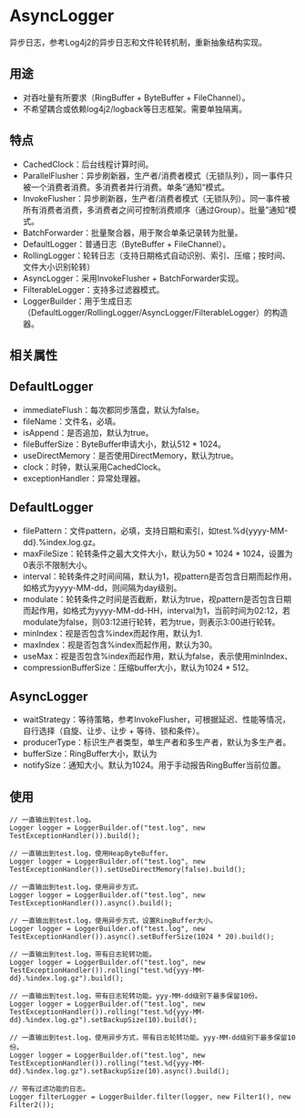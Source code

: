 # AsyncLogger #

异步日志，参考Log4j2的异步日志和文件轮转机制，重新抽象结构实现。

## 用途 ##

* 对吞吐量有所要求（RingBuffer + ByteBuffer + FileChannel）。
* 不希望耦合或依赖log4j2/logback等日志框架。需要单独隔离。

## 特点 ##

* CachedClock：后台线程计算时间。
* ParallelFlusher：异步刷新器，生产者/消费者模式（无锁队列），同一事件只被一个消费者消费。多消费者并行消费。单条”通知“模式。
* InvokeFlusher：异步刷新器，生产者/消费者模式（无锁队列）。同一事件被所有消费者消费，多消费者之间可控制消费顺序（通过Group）。批量”通知“模式。
* BatchForwarder：批量聚合器，用于聚合单条记录转为批量。
* DefaultLogger：普通日志（ByteBuffer + FileChannel）。
* RollingLogger：轮转日志（支持日期格式自动识别、索引、压缩；按时间、文件大小识别轮转）
* AsyncLogger：采用InvokeFlusher + BatchForwarder实现。
* FilterableLogger：支持多过滤器模式。
* LoggerBuilder：用于生成日志（DefaultLogger/RollingLogger/AsyncLogger/FilterableLogger）的构造器。

## 相关属性 ##

## DefaultLogger ##

* immediateFlush：每次都同步落盘，默认为false。
* fileName：文件名，必填。
* isAppend：是否追加，默认为true。
* fileBufferSize：ByteBuffer申请大小，默认512 * 1024。
* useDirectMemory：是否使用DirectMemory，默认为true。
* clock：时钟，默认采用CachedClock。
* exceptionHandler：异常处理器。

## DefaultLogger ##

* filePattern：文件pattern，必填，支持日期和索引，如test.%d{yyyy-MM-dd}.%index.log.gz。
* maxFileSize：轮转条件之最大文件大小，默认为50 * 1024 * 1024，设置为0表示不限制大小。
* interval：轮转条件之时间间隔，默认为1，视pattern是否包含日期而起作用，如格式为yyyy-MM-dd，则间隔为day级别。
* modulate：轮转条件之时间是否截断，默认为true，视pattern是否包含日期而起作用，如格式为yyyy-MM-dd-HH，interval为1，当前时间为02:12，若modulate为false，则03:12进行轮转，若为true，则表示3:00进行轮转。
* minIndex：视是否包含%index而起作用，默认为1.
* maxIndex：视是否包含%index而起作用，默认为30。
* useMax：视是否包含%index而起作用，默认为false，表示使用minIndex、
* compressionBufferSize：压缩buffer大小，默认为1024 * 512。

## AsyncLogger ##

* waitStrategy：等待策略，参考InvokeFlusher，可根据延迟、性能等情况，自行选择（自旋、让步、让步 + 等待、锁和条件）。
* producerType：标识生产者类型，单生产者和多生产者，默认为多生产者。
* bufferSize：RingBuffer大小，默认为
* notifySize：通知大小。默认为1024。用于手动报告RingBuffer当前位置。

## 使用 ##

    // 一直输出到test.log。
    Logger logger = LoggerBuilder.of("test.log", new TestExceptionHandler()).build();

    // 一直输出到test.log，使用HeapByteBuffer。
    Logger logger = LoggerBuilder.of("test.log", new TestExceptionHandler()).setUseDirectMemory(false).build();

    // 一直输出到test.log，使用异步方式。
    Logger logger = LoggerBuilder.of("test.log", new TestExceptionHandler()).async().build();

    // 一直输出到test.log，使用异步方式，设置RingBuffer大小。
    Logger logger = LoggerBuilder.of("test.log", new TestExceptionHandler()).async().setBufferSize(1024 * 20).build();

    // 一直输出到test.log，带有日志轮转功能。
    Logger logger = LoggerBuilder.of("test.log", new TestExceptionHandler()).rolling("test.%d{yyy-MM-dd}.%index.log.gz").build();

    // 一直输出到test.log，带有日志轮转功能。yyy-MM-dd级别下最多保留10份。
    Logger logger = LoggerBuilder.of("test.log", new TestExceptionHandler()).rolling("test.%d{yyy-MM-dd}.%index.log.gz").setBackupSize(10).build();

    // 一直输出到test.log，使用异步方式，带有日志轮转功能。yyy-MM-dd级别下最多保留10份。
    Logger logger = LoggerBuilder.of("test.log", new TestExceptionHandler()).rolling("test.%d{yyy-MM-dd}.%index.log.gz").setBackupSize(10).async().build();

    // 带有过滤功能的日志。
    Logger filterLogger = LoggerBuilder.filter(logger, new Filter1(), new Filter2());